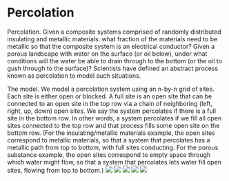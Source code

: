 # Percolation
Percolation. Given a composite systems comprised of randomly distributed insulating and metallic materials: what fraction of the materials need to be metallic so that the composite system is an electrical conductor? Given a porous landscape with water on the surface (or oil below), under what conditions will the water be able to drain through to the bottom (or the oil to gush through to the surface)? Scientists have defined an abstract process known as percolation to model such situations.

The model. We model a percolation system using an n-by-n grid of sites. Each site is either open or blocked. A full site is an open site that can be connected to an open site in the top row via a chain of neighboring (left, right, up, down) open sites. We say the system percolates if there is a full site in the bottom row. In other words, a system percolates if we fill all open sites connected to the top row and that process fills some open site on the bottom row. (For the insulating/metallic materials example, the open sites correspond to metallic materials, so that a system that percolates has a metallic path from top to bottom, with full sites conducting. For the porous substance example, the open sites correspond to empty space through which water might flow, so that a system that percolates lets water fill open sites, flowing from top to bottom.)
![](https://user-images.githubusercontent.com/55719720/90126601-9a1cb300-dd6c-11ea-94f9-49fa65be139c.JPG)
![](https://user-images.githubusercontent.com/55719720/90126760-d4865000-dd6c-11ea-96bb-d91448777e40.JPG)
![](https://user-images.githubusercontent.com/55719720/90126860-fd0e4a00-dd6c-11ea-8545-be082d76b925.JPG)
![](https://user-images.githubusercontent.com/55719720/90126961-1dd69f80-dd6d-11ea-92ef-b3b4b6e242a9.JPG)
![](https://user-images.githubusercontent.com/55719720/90127060-43fc3f80-dd6d-11ea-8139-e7d70183074d.JPG)


